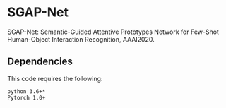 # SGAP-Net
SGAP-Net: Semantic-Guided Attentive Prototypes Network for Few-Shot Human-Object Interaction Recognition, AAAI2020.

## Dependencies

This code requires the following:

    python 3.6+*
    Pytorch 1.0+
